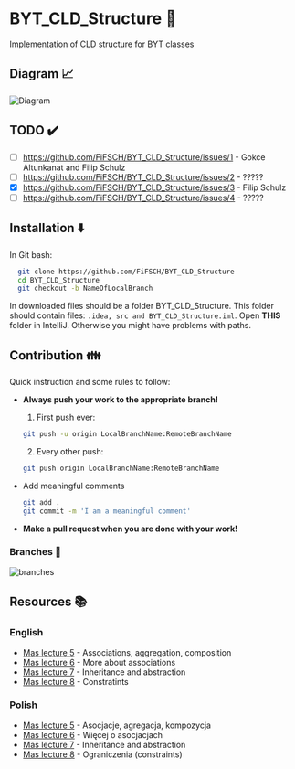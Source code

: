 
# BYT_CLD_Structure :rocket:

Implementation of CLD structure for BYT classes


## Diagram :chart_with_upwards_trend:

![Diagram](https://user-images.githubusercontent.com/101246547/205025385-8f476a16-60cb-4657-af52-87116f2bdc7b.svg "Class diagram")


## TODO :heavy_check_mark:
- [ ] https://github.com/FiFSCH/BYT_CLD_Structure/issues/1 - Gokce Altunkanat and Filip Schulz 
- [ ] https://github.com/FiFSCH/BYT_CLD_Structure/issues/2 - ?????
- [x] https://github.com/FiFSCH/BYT_CLD_Structure/issues/3 - Filip Schulz
- [ ] https://github.com/FiFSCH/BYT_CLD_Structure/issues/4 - ?????
## Installation :arrow_down:

In Git bash:
```bash
  git clone https://github.com/FiFSCH/BYT_CLD_Structure 
  cd BYT_CLD_Structure
  git checkout -b NameOfLocalBranch
```
In downloaded files should be a folder BYT_CLD_Structure. This folder should contain files:
`.idea, src and BYT_CLD_Structure.iml`. Open **THIS** folder in IntelliJ. Otherwise you might have problems with paths.

## Contribution :family:

Quick instruction and some rules to follow: 

- **Always push your work to the appropriate branch!**
    
    1. First push ever:
    ```bash
    git push -u origin LocalBranchName:RemoteBranchName
    ```
    2. Every other push:
    ```bash
    git push origin LocalBranchName:RemoteBranchName
    ```
- Add meaningful comments
     ```bash
    git add .
    git commit -m 'I am a meaningful comment'
    ```
- **Make a pull request when you are done with your work!**
### Branches :deciduous_tree:
![branches](https://user-images.githubusercontent.com/101246547/208239276-9f5455ef-d666-4350-a445-df61776de9b2.png "List of branches")
## Resources :books:
### English
- [Mas lecture 5](https://users.pja.edu.pl/~mtrzaska/Files/MAS/MAS-05-en.pdf) - Associations, aggregation, composition
- [Mas lecture 6](https://users.pja.edu.pl/~mtrzaska/Files/MAS/MAS-06-en.pdf) - More about associations
- [Mas lecture 7](https://users.pja.edu.pl/~mtrzaska/Files/MAS/MAS-07-en.pdf) - Inheritance and abstraction
- [Mas lecture 8](https://users.pja.edu.pl/~mtrzaska/Files/MAS/MAS-08-en.pdf) - Constratints
### Polish
- [Mas lecture 5](https://users.pja.edu.pl/~mtrzaska/Files/MAS/MAS-05.pdf) - Asocjacje, agregacja, kompozycja
- [Mas lecture 6](https://users.pja.edu.pl/~mtrzaska/Files/MAS/MAS-06.pdf) - Więcej o asocjacjach
- [Mas lecture 7](https://users.pja.edu.pl/~mtrzaska/Files/MAS/MAS-07.pdf) - Inheritance and abstraction
- [Mas lecture 8](https://users.pja.edu.pl/~mtrzaska/Files/MAS/MAS-08.pdf) - Ograniczenia (constraints)


